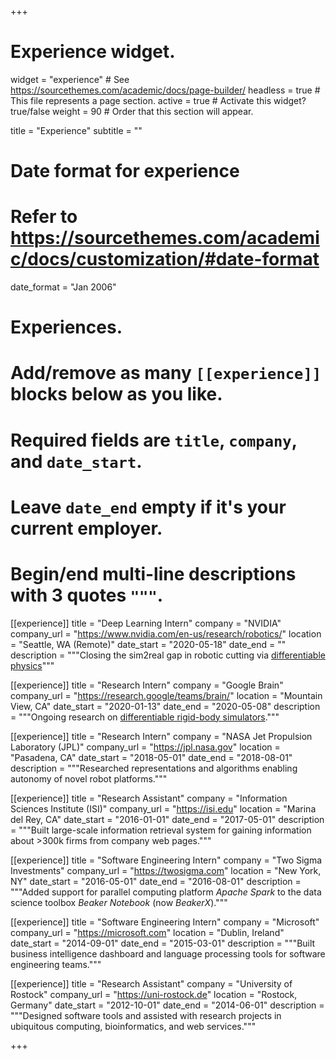 +++
# Experience widget.
widget = "experience"  # See https://sourcethemes.com/academic/docs/page-builder/
headless = true  # This file represents a page section.
active = true  # Activate this widget? true/false
weight = 90  # Order that this section will appear.

title = "Experience"
subtitle = ""

# Date format for experience
#   Refer to https://sourcethemes.com/academic/docs/customization/#date-format
date_format = "Jan 2006"

# Experiences.
#   Add/remove as many `[[experience]]` blocks below as you like.
#   Required fields are `title`, `company`, and `date_start`.
#   Leave `date_end` empty if it's your current employer.
#   Begin/end multi-line descriptions with 3 quotes `"""`.
[[experience]]
  title = "Deep Learning Intern"
  company = "NVIDIA"
  company_url = "https://www.nvidia.com/en-us/research/robotics/"
  location = "Seattle, WA (Remote)"
  date_start = "2020-05-18"
  date_end = ""
  description = """Closing the sim2real gap in robotic cutting via [differentiable physics](https://diff-cutting-sim.github.io/)"""

[[experience]]
  title = "Research Intern"
  company = "Google Brain"
  company_url = "https://research.google/teams/brain/"
  location = "Mountain View, CA"
  date_start = "2020-01-13"
  date_end = "2020-05-08"
  description = """Ongoing research on [differentiable rigid-body simulators](https://github.com/google-research/tiny-differentiable-simulator)."""
  
[[experience]]
  title = "Research Intern"
  company = "NASA Jet Propulsion Laboratory (JPL)"
  company_url = "https://jpl.nasa.gov"
  location = "Pasadena, CA"
  date_start = "2018-05-01"
  date_end = "2018-08-01"
  description = """Researched representations and algorithms enabling autonomy of novel robot platforms."""

[[experience]]
  title = "Research Assistant"
  company = "Information Sciences Institute (ISI)"
  company_url = "https://isi.edu"
  location = "Marina del Rey, CA"
  date_start = "2016-01-01"
  date_end = "2017-05-01"
  description = """Built large-scale information retrieval system for gaining information about >300k firms from company web pages."""

[[experience]]
  title = "Software Engineering Intern"
  company = "Two Sigma Investments"
  company_url = "https://twosigma.com"
  location = "New York, NY"
  date_start = "2016-05-01"
  date_end = "2016-08-01"
  description = """Added support for parallel computing platform _Apache Spark_ to the data science toolbox _Beaker Notebook_ (now _BeakerX_)."""

[[experience]]
  title = "Software Engineering Intern"
  company = "Microsoft"
  company_url = "https://microsoft.com"
  location = "Dublin, Ireland"
  date_start = "2014-09-01"
  date_end = "2015-03-01"
  description = """Built business intelligence dashboard and language processing tools for software engineering teams."""

[[experience]]
  title = "Research Assistant"
  company = "University of Rostock"
  company_url = "https://uni-rostock.de"
  location = "Rostock, Germany"
  date_start = "2012-10-01"
  date_end = "2014-06-01"
  description = """Designed software tools and assisted with research projects in ubiquitous computing, bioinformatics, and web services."""

+++
